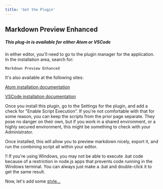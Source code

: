 ```yaml
---
title: 'Get the Plugin'
---
```


## Markdown Preview Enhanced

##### _This plug-in is available for either Atom or VSCode_

In either editor, you'll need to go to the plugin manager for the application. In the installation area, search for:

`Markdown Preview Enhanced`

It's also available at the following sites:

[Atom installation documentation](https://shd101wyy.github.io/markdown-preview-enhanced/#/installation)

[VSCode installation documentation](https://shd101wyy.github.io/markdown-preview-enhanced/#/vscode-installation)

Once you install this plugin, go to the Settings for the plugin, and add a check for "Enable Script Execution". If you're not comfortable with that for some reason, you can keep the scripts from the prior page separate. They pose no danger on their own, but if you work in a shared environment, or a highly secured environment, this might be something to check with your Administrator.

Once installed, this will allow you to preview markdown nicely, export it, and run the combining script all within your editor.

!! If you're using Windows, you may not be able to execute .bat code because of a restriction in node.js apps that prevents code running in the Windows terminal. You can always just make a .bat and double-click it to get the same result.

Now, let's add some [style...](../add-a-style-sheet)